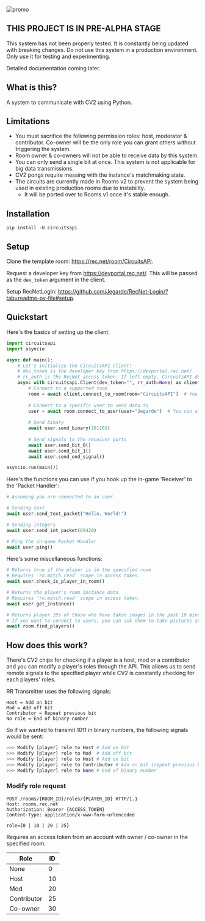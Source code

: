 ![promo](https://github.com/Jegarde/CircuitsAPI/assets/13438202/554a02af-6862-44d9-aa80-da78fccdb409)

## THIS PROJECT IS IN PRE-ALPHA STAGE
This system has not been properly tested. It is constantly being updated with breaking changes. Do not use this system in a production environment. Only use it for testing and experimenting.

Detailed documentation coming later.

## What is this?
A system to communicate with CV2 using Python.

## Limitations
- You must sacrifice the following permission roles: host, moderator & contributor. Co-owner will be the only role you can grant others without triggering the system. 
- Room owner & co-owners will not be able to receive data by this system.
- You can only send a single bit at once. This system is not applicable for big data transmissions.
- CV2 pongs require messing with the instance's matchmaking state.
- The circuits are currently made in Rooms v2 to prevent the system being used in existing production rooms due to instability.
  - It will be ported over to Rooms v1 once it's stable enough.

## Installation
`pip install -U circuitsapi`

## Setup
Clone the template room: https://rec.net/room/CircuitsAPI.

Request a developer key from https://devportal.rec.net/. This will be passed as the `dev_token` argument in the client.

Setup RecNetLogin: https://github.com/Jegarde/RecNet-Login/?tab=readme-ov-file#setup.

## Quickstart
Here's the basics of setting up the client: 
```py
import circuitsapi
import asyncio

async def main():
    # Let's initialize the CircuitsAPI client!
    # dev_token is the developer key from https://devportal.rec.net/.
    # rr_auth is the RecNet access token. If left empty, CircuitsAPI defaults to RecNetLogin: https://github.com/Jegarde/RecNet-Login/
    async with circuitsapi.Client(dev_token="", rr_auth=None) as client:
        # Connect to a supported room
        room = await client.connect_to_room(room="CircuitsAPI")  # You can also use the room ID
    
        # Connect to a specific user to send data to
        user = await room.connect_to_user(user="Jegarde")  # You can also use the account ID
    
        # Send binary
        await user.send_binary(101101)
    
        # Send signals to the receiver ports
        await user.send_bit_0()
        await user.send_bit_1()
        await user.send_end_signal()

asyncio.run(main())
```

Here's the functions you can use if you hook up the in-game 'Receiver' to the 'Packet Handler':
```py
# Assuming you are connected to an user

# Sending text
await user.send_text_packet("Hello, World!")

# Sending integers
await user.send_int_packet(69420)

# Ping the in-game Packet Handler
await user.ping()
```

Here's some miscellaneous functions:
```py
# Returns true if the player is in the specified room
# Requires 'rn.match.read' scope in access token.
await user.check_is_player_in_room()

# Returns the player's room instance data
# Requires 'rn.match.read' scope in access token.
await user.get_instance()

# Returns player IDs of those who have taken images in the past 10 minutes
# If you want to connect to users, you can ask them to take pictures and have the server check for those pictures
await room.find_players()
```

## How does this work?
There's CV2 chips for checking if a player is a host, mod or a contributor and you can modify a player's roles through the API. This allows us to send remote signals to the specified player while CV2 is constantly checking for each players' roles.

RR Transmitter uses the following signals:
```
Host = Add on bit
Mod = Add off bit
Contributor = Repeat previous bit
No role = End of binary number
```

So if we wanted to transmit 1011 in binary numbers, the following signals would be sent:

```py
>>> Modify [player] role to Host # Add on bit
>>> Modify [player] role to Mod  # Add off bit
>>> Modify [player] role to Host # Add on bit
>>> Modify [player] role to Contributor # Add on bit (repeat previous bit)
>>> Modify [player] role to None # End of binary number
```

### Modify role request
```
POST /rooms/{ROOM_ID}/roles/{PLAYER_ID} HTTP/1.1
Host: rooms.rec.net
Authorization: Bearer {ACCESS_TOKEN}
Content-Type: application/x-www-form-urlencoded

role={0 | 10 | 20 | 25}
```

Requires an access token from an account with owner / co-owner in the specified room.

Role | ID
--- | ---
None | 0
Host | 10
Mod | 20
Contributor | 25
Co-owner | 30
